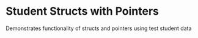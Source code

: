 # Student Structs with Pointers
Demonstrates functionality of structs and pointers using test student data
